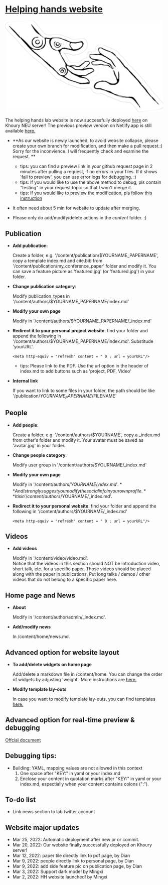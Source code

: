 # [Helping hands website](https://www2.ccs.neu.edu/research/helpinghands/)

[![Screenshot](./assets/media/icon.png)](https://www2.ccs.neu.edu/research/helpinghands/)

The helping hands lab website is now successfully deployed [here](https://www2.ccs.neu.edu/research/helpinghands/) on Khoury NEU server!
The previous preview version on Netlify.app is still available [here.](https://helpinghandslab.netlify.app/)
* **As our website is newly launched, to avoid website collapse, please create your own branch for modification, and then make a pull request.:) Sorry for the inconvience. I will frequently check and examine the request. **
  * tips: you can find a preview link in your github request page in 2 minutes after pulling a request, if no errors in your files. If it shows 'fail to preview', you can use error logs for debugging. :)
  * tips: If you would like to use the above method to debug, pls contain "testing" in your request topic so that I won't merge it.
  * tips: If you would like to preview the modification, pls follow [this instruction](https://wowchemy.com/docs/getting-started/install-hugo-extended/)

* It often need about 5 min for website to update after merging. 

* Please only do add/modify/delete actions in the *content* folder. :)

## Publication
* **Add publication**: 

  Create a folder, e.g. '/content/publication/$YOURNAME_PAPERNAME', copy a template index.md and cite.bib from '/content/publication/my_conference_paper' folder and modify it. You can save a feature picture as 'featured.jpg' (or 'featured.jpg') in your folder.

  
* **Change publication category**: 
  
  Modify publication_types in '/content/authors/$YOURNAME_PAPERNAME/index.md'
* **Modify your own page**

  Modify in '/content/authors/$YOURNAME_PAPERNAME/_index.md'
* **Redirect it to your personal project website**: find your folder and append the following in '/content/authors/$YOURNAME_PAPERNAME/index.md'. Substitude 'yourURL'.
    ```
    <meta http-equiv = "refresh" content = " 0 ; url = yourURL"/>
    ```
    * tips: Please link to the PDF. Use the url option in the header of index.md to add buttons such as 'project, PDF, Video'
* **Internal link**

  If you want to link to some files in your folder, the path should be like '/publication/$YOURNAME_PAPERNAME/$FILENAME'

## People
* **Add people**: 

  Create a folder, e.g. '/content/authors/$YOURNAME', copy a _index.md from other's folder and modify it. Your avatar must be saved as 'avatar.jpg' in your folder.
* **Change people category**: 
  
  Modify user group in '/content/authors/$YOURNAME/_index.md'
* **Modify your own page**

  Modify in '/content/authors/$YOURNAME/_index.md'. **And I strongly suggest you modify the social info in your own profile.** It is in '/content/authors/$YOURNAME/_index.md'. 
* **Redirect it to your personal website**: find your folder and append the following in '/content/authors/$YOURNAME/_index.md'
    ```
    <meta http-equiv = "refresh" content = " 0 ; url = yourURL"/>
    ```

## Videos
* **Add videos**

  Modify in '/content/video/video.md'.  
  Notice that the videos in this section should NOT be introduction video, short talk, etc. for a specific paper. Those 
  videos should be placed along with the paper in publications. Put long talks / demos / other videos that do not belong
  to a specific paper here.

## Home page and News
* **About**

  Modify in '/content/author/admin/_index.md'.
* **Add/modify news**

  In /content/home/news.md.

## Advanced option for website layout

* **To add/delete widgets on home page**

  Add/delete a markdown file in /content/home. You can change the order of widgets by adjusting 'weight'. 
  More instructions are [here.](https://wowchemy.com/docs/getting-started/get-started/#themes)

* **Modify template lay-outs**
  
  In case you want to modify template lay-outs, you can find templates [here.](https://github.com/wowchemy/wowchemy-hugo-themes/tree/v5.0.0/wowchemy/layouts)
## Advanced option for real-time preview & debugging
[Offcial document](https://wowchemy.com/docs/getting-started/install-hugo-extended/)

## Debugging tips:
* Building: YAML, mapping values are not allowed in this context
  1. One space after "KEY:" in yaml or your index.md
  2. Enclose your content in quotation marks after "KEY:" in yaml or your index.md, espectially when your content contains colons (":").

## To-do list
* Link news section to lab twitter account

## Website major updates
* Mar 25, 2022: Automatic deployment after new pr or commit.
* Mar 20, 2022: Our website finally successfully deployed on Khoury server!
* Mar 12, 2022: paper tile directly link to pdf page, by Dian
* Mar 9, 2022: people directly link to personal page, by Dian
* Mar 9, 2022: add side feature pic on publication page, by Dian
* Mar 3, 2022: Support dark mode! by Mingxi
* Mar 2, 2022: HH website launched! by Mingxi
